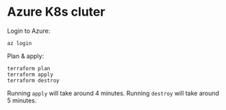 # Azure K8s cluter

Login to Azure:

```shell
az login
```

Plan & apply:

```shell
terraform plan
terraform apply
terraform destroy
```

Running `apply` will take around 4 minutes.
Running `destroy` will take around 5 minutes.
